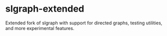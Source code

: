 # slgraph-extended
Extended fork of slgraph with support for directed graphs, testing utilities, and more experimental features.
